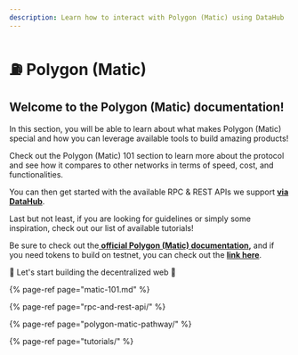 ```yaml
---
description: Learn how to interact with Polygon (Matic) using DataHub
---
```


# ⛽ Polygon \(Matic\)

## Welcome to the Polygon \(Matic\) documentation! <a id="welcome-to-the-polkadot-documentation"></a>

In this section, you will be able to learn about what makes Polygon \(Matic\) special and how you can leverage available tools to build amazing products!

Check out the Polygon \(Matic\) 101 section to learn more about the protocol and see how it compares to other networks in terms of speed, cost, and functionalities.

You can then get started with the available RPC & REST APIs we support [**via DataHub**](https://datahub.figment.io/sign_up?service=matic).

Last but not least, if you are looking for guidelines or simply some inspiration, check out our list of available tutorials!

Be sure to check out the[ **official Polygon \(Matic\) documentation**](https://docs.matic.network/docs/develop/getting-started)**,** and if you need tokens to build on testnet, you can check out the [**link here**](https://faucet.matic.network/).

🚀 Let's start building the decentralized web 🚀[    
](https://learn.figment.io/network-documentation/polkadot/polkadot-101)

{% page-ref page="matic-101.md" %}

{% page-ref page="rpc-and-rest-api/" %}

{% page-ref page="polygon-matic-pathway/" %}

{% page-ref page="tutorials/" %}

